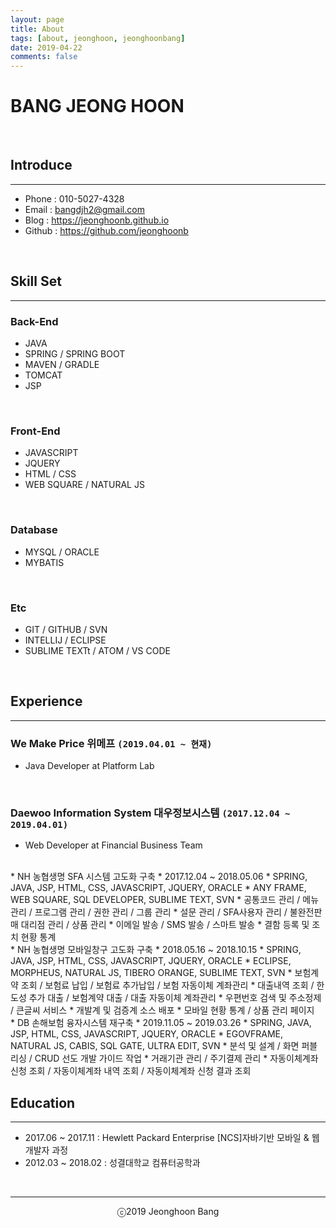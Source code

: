 ```yaml
---
layout: page
title: About
tags: [about, jeonghoon, jeonghoonbang]
date: 2019-04-22
comments: false
---
```


# BANG JEONG HOON
<br>

## Introduce
--------------

* Phone : 010-5027-4328
* Email : bangdjh2@gmail.com
* Blog : https://jeonghoonb.github.io
* Github : https://github.com/jeonghoonb
<br>

## Skill Set
-------------

### Back-End
* JAVA
* SPRING / SPRING BOOT
* MAVEN / GRADLE
* TOMCAT
* JSP
<br>

### Front-End
* JAVASCRIPT
* JQUERY
* HTML / CSS
* WEB SQUARE / NATURAL JS
<br>

### Database
* MYSQL / ORACLE
* MYBATIS
<br>

### Etc
* GIT / GITHUB / SVN
* INTELLIJ / ECLIPSE
* SUBLIME TEXTt / ATOM / VS CODE
<br>

## Experience
----------------

### We Make Price 위메프 `(2019.04.01 ~ 현재)`
* Java Developer at Platform Lab
<br>

### Daewoo Information System 대우정보시스템 `(2017.12.04 ~ 2019.04.01)`
* Web Developer at Financial Business Team
<br>
* NH 농협생명 SFA 시스템 고도화 구축
	* 2017.12.04 ~ 2018.05.06
	* SPRING, JAVA, JSP, HTML, CSS, JAVASCRIPT, JQUERY, ORACLE
	* ANY FRAME, WEB SQUARE, SQL DEVELOPER, SUBLIME TEXT, SVN
	* 공통코드 관리 / 메뉴 관리 / 프로그램 관리 / 권한 관리 / 그룹 관리
	* 설문 관리 / SFA사용자 관리 / 불완전판매 대리점 관리 / 상품 관리
	* 이메일 발송 / SMS 발송 / 스마트 발송
	* 결함 등록 및 조치 현황 통계
<br>
* NH 농협생명 모바일창구 고도화 구축
	* 2018.05.16 ~ 2018.10.15
	* SPRING, JAVA, JSP, HTML, CSS, JAVASCRIPT, JQUERY, ORACLE
	* ECLIPSE, MORPHEUS, NATURAL JS, TIBERO ORANGE, SUBLIME TEXT, SVN
	* 보험계약 조회 / 보험료 납입 / 보험료 추가납입 / 보험 자동이체 계좌관리
	* 대출내역 조회 / 한도성 추가 대출 / 보험계약 대출 / 대출 자동이체 계좌관리
	* 우편번호 검색 및 주소정제 / 큰글씨 서비스
	* 개발계 및 검증계 소스 배포
	* 모바일 현황 통계 / 상품 관리 페이지
<br>
* DB 손해보험 융자시스템 재구축
	* 2019.11.05 ~ 2019.03.26
	* SPRING, JAVA, JSP, HTML, CSS, JAVASCRIPT, JQUERY, ORACLE
	* EGOVFRAME, NATURAL JS, CABIS, SQL GATE, ULTRA EDIT, SVN
	* 분석 및 설계 / 화면 퍼블리싱 / CRUD 선도 개발 가이드 작업
	* 거래기관 관리 / 주기결제 관리
	* 자동이체계좌 신청 조회 / 자동이체계좌 내역 조회 / 자동이체계좌 신청 결과 조회
<br>

## Education
--------------

* 2017.06 ~ 2017.11 : Hewlett Packard Enterprise [NCS]자바기반 모바일 & 웹 개발자 과정
* 2012.03 ~ 2018.02 : 성결대학교 컴퓨터공학과
<br>
<hr>

<center>ⓒ2019 Jeonghoon Bang</center>